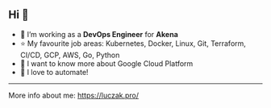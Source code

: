 ## Hi 👋


- 🔭 I’m working as a **DevOps Engineer** for **Akena**
- ⭐️ My favourite job areas: Kubernetes, Docker, Linux, Git, Terraform, CI/CD, GCP, AWS, Go, Python 
- 🌱 I want to know more about Google Cloud Platform
- 🚀 I love to automate!

---
More info about me: https://luczak.pro/
